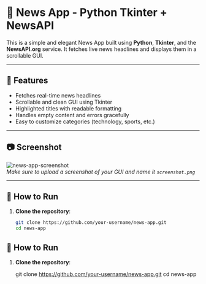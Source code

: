 # 📰 News App - Python Tkinter + NewsAPI

This is a simple and elegant News App built using **Python**, **Tkinter**, and the **NewsAPI.org** service. It fetches live news headlines and displays them in a scrollable GUI.

---

## 🔧 Features

- Fetches real-time news headlines
- Scrollable and clean GUI using Tkinter
- Highlighted titles with readable formatting
- Handles empty content and errors gracefully
- Easy to customize categories (technology, sports, etc.)

---

## 📷 Screenshot

![news-app-screenshot](./screenshot.png)  
*Make sure to upload a screenshot of your GUI and name it `screenshot.png`*

---

## 🚀 How to Run

1. **Clone the repository**:
   ```bash
   git clone https://github.com/your-username/news-app.git
   cd news-app


## 🚀 How to Run

1. **Clone the repository**:
   
   git clone https://github.com/your-username/news-app.git
   cd news-app


